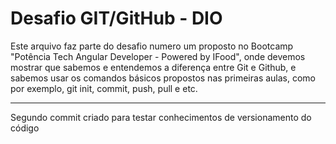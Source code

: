 # Desafio GIT/GitHub - DIO

Este arquivo faz parte do desafio numero um proposto no Bootcamp "Potência Tech Angular Developer - Powered by IFood", onde devemos mostrar que sabemos e entendemos a diferença entre Git e Github, e sabemos usar os comandos básicos propostos nas primeiras aulas, como por exemplo, git init, commit, push,  pull e etc.

____

Segundo commit criado para testar conhecimentos de versionamento do código
